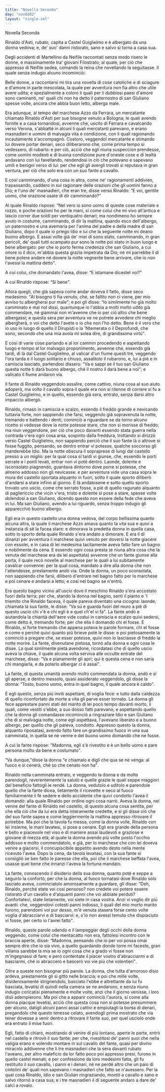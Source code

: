 ```yaml
---
title: "Novella Seconda"
day: "nov0202"
layout: "single-xml"
---
```

<div id="nov0202" type="novella" who="filostrato">
<head>Novella Seconda</head>
<argument>
<p>
<milestone id="p02020001"/>
<name persref="rinaldoasti" type="person">Rinaldo d'Asti</name>, rubato, capita a 
            <name placeref="castelguiglielmo" type="place">Castel Guiglielmo</name> e è albergato da una 
            <name persref="vedova-0202" type="person">donna</name> vedova; e, de' suo' danni ristorato, sano e salvo si torna a casa sua.</p>
</argument>
<div3 type="commentary" who="author">
<p>
<milestone id="p02020002"/>Degli accidenti di 
            <name persref="martellino" type="person">Martellino</name> da 
            <name persref="neifile" type="person">Neifile</name> raccontati senza modo risero le donne, e massimamente tra' giovani 
            <name persref="filostrato" type="person">Filostrato</name>; al quale, per ciò che appresso di 
            <name persref="neifile" type="person">Neifile</name> sedea, comandò la reina che novellando la seguitasse. Il quale senza indugio alcuno incominciò:</p>
</div3>
<div3 type="commentary" who="filostrato">
<p>
<milestone id="p02020003"/>Belle donne, a raccontarsi mi tira una novella di cose catoliche e di sciagure e d'amore in parte mescolata, la quale per avventura non fia altro che utile avere udita; e spezialmente a coloro li quali per li dubbiosi paesi d'amore sono caminanti, ne' quali chi non ha detto il paternostro di san Giuliano spesse volte, ancora che abbia buon letto, alberga male.</p>
</div3>
<p>
<milestone id="p02020004"/>Era adunque, al tempo del 
          <name persref="marcheseazzo" type="person">marchese Azzo da Ferrara</name>, un mercatante chiamato 
          <name persref="rinaldoasti" type="person">Rinaldo d'Asti</name> per sue bisogne venuto a 
          <name placeref="bologna" type="place">Bologna</name>; le quali avendo fornite e a casa tornandosi, avvenne che, uscito di 
          <name placeref="ferrara" type="place">Ferrara</name> e cavalcando verso 
          <name placeref="verona" type="place">Verona</name>, s'abbatté in alcuni li quali mercatanti parevano, e erano masnadieri e uomini di malvagia vita e condizione, con li quali ragionando incautamente s'accompagnò. 
          <milestone id="p02020005"/>Costoro, veggendol mercatante e stimando lui dovere portar denari, seco diliberarono che, come prima tempo si vedessero, di rubarlo: e per ciò, acciò che egli niuna suspeccion prendesse, come uomini modesti e di buona condizione pure d'oneste cose e di lealtà andavano con lui favellando, rendendosi in ciò che potevano e sapevano umili e benigni verso di lui: per che egli gli avergli trovati si reputava in gran ventura, per ciò che solo era con un suo fante a cavallo.</p>
<p>
<milestone id="p02020006"/>E cosí camminando, d'una cosa in altra, come ne' ragionamenti addivien, trapassando, caddero in sul ragionare delle orazioni che gli uomini fanno a Dio; e l'uno de' masnadieri, che eran tre, disse verso 
          <name persref="rinaldoasti" type="person">Rinaldo</name>: 
          <q direct="unspecified" who="ladro-0202">E voi, gentile uomo, che orazione usate di dir camminando?</q></p>
<p>
<milestone id="p02020007"/>Al quale 
          <name persref="rinaldoasti" type="person">Rinaldo</name> rispose: 
          <q direct="unspecified" who="rinaldoasti">Nel vero io sono uomo di queste cose materiale e rozzo, e poche orazioni ho per le mani, sí come colui che mi vivo all'antica e lascio correr due soldi per ventiquatro denari; ma nondimeno ho sempre avuto in costume, camminando, di dir la mattina, quando esco dell'albergo, un paternostro e una avemaria per l'anima del padre e della madre di san Giuliano, dopo il quale io priego Idio e lui che la seguente notte mi deano buono albergo. 
          <milestone id="p02020008"/>E assai volte già de' miei dí sono stato, camminando, in gran pericoli, de' quali tutti scampato pur sono la notte poi stato in buon luogo e bene albergato: per che io porto ferma credenza che san Giuliano, a cui onore io il dico, m'abbia questa grazia impetrata da Dio; né mi parrebbe il dí bene potere andare né dovere la notte vegnente bene arrivare, che io non l'avessi la mattina detto</q>.</p>
<p>
<milestone id="p02020009"/>A cui colui, che domandato l'avea, disse: 
          <q direct="unspecified" who="ladro-0202">E istamane dicestel voi?</q></p>
<p>
<milestone id="p02020010"/>A cui 
          <name persref="rinaldoasti" type="person">Rinaldo</name> rispose: 
          <q direct="unspecified" who="rinaldoasti">Sí bene</q>.</p>
<p>
<milestone id="p02020011"/>Allora quegli, che già sapeva come andar doveva il fatto, disse seco medesimo: 
          <q direct="unspecified" who="ladro-0202">Al bisogno ti fia venuto, ché, se fallito non ci viene, per mio avviso tu albergherai pur male</q>; 
          <milestone id="p02020012"/>e poi gli disse: 
          <q direct="unspecified">Io similmente ho già molto camminato e mai nol dissi, quantunque io l'abbia a molti molto udito già commendare, né giammai non m'avenne che io per ciò altro che bene albergassi; e questa sera per avventura ve ne potrete avvedere chi meglio albergherà, o voi che detto l'avete o io che non l'ho detto. Bene è il vero che io uso in luogo di quello il Dirupisti o la 'Ntemerata o il Deprofundi, che sono, secondo che una mia avola mi solea dire, di grandissima virtú</q>.</p>
<p>
<milestone id="p02020013"/>E cosí di varie cose parlando e al lor cammin procedendo e aspettando luogo e tempo al lor malvagio proponimento, avvenne che, essendo già tardi, di là dal 
          <name placeref="castelguiglielmo" type="place">Castel Guiglielmo</name>, al valicar d'un 
          <name placeref="fiume-0202" type="place">fiume</name> questi tre, veggendo l'ora tarda e il luogo solitario e chiuso, assalitolo il rubarono, e, lui a piè e in camiscia lasciato, partendosi dissero: 
          <q direct="unspecified" who="ladro-0202">Va e sappi se il tuo san Giuliano questa notte ti darà buono albergo, ché il nostro il darà bene a noi</q>; e valicato il fiume andaron via.</p>
<p>
<milestone id="p02020014"/>Il fante di 
          <name persref="rinaldoasti" type="person">Rinaldo</name> veggendolo assalire, come cattivo, niuna cosa al suo aiuto adoperò, ma volto il cavallo sopra il quale era non si ritenne di correre sí fu a 
          <name placeref="castelguiglielmo" type="place">Castel Guiglielmo</name>, e in quello, essendo già sera, entrato, senza darsi altro impaccio albergò.</p>
<p>
<milestone id="p02020015"/>
<name persref="rinaldoasti" type="person">Rinaldo</name>, rimaso in camiscia e scalzo, essendo il freddo grande e nevicando tuttavia forte, non sappiendo che farsi, veggendo già sopravenuta la notte, tremando e battendo i denti, cominciò a riguardare se da torno alcuno ricetto si vedesse dove la notte potesse stare, che non si morisse di freddo; ma niun veggendone, per ciò che poco davanti essendo stata guerra nella contrada v'era ogni cosa arsa, sospinto dalla freddura, trottando si dirizzò verso 
          <name placeref="castelguiglielmo" type="place">Castel Guiglielmo</name>, non sappiendo perciò che il suo fante là o altrove si fosse fuggito, pensando, se dentro entrar vi potesse, qualche soccorso gli manderebbe Idio. 
          <milestone id="p02020016"/>Ma la notte obscura il sopraprese di lungi dal 
          <name placeref="castelguiglielmo" type="place">castello</name> presso a un miglio: per la qual cosa sí tardi vi giunse, che, essendo le porti serrate e i ponti levati, entrar non vi poté dentro. 
          <milestone id="p02020017"/>Laonde, dolente e isconsolato piagnendo, guardava dintorno dove porre si potesse, che almeno addosso non gli nevicasse: e per avventura vide una casa sopra le mura del 
          <name placeref="castelguiglielmo" type="place">castello</name> sportata alquanto in fuori, sotto il quale sporto diliberò d'andarsi a stare infino al giorno. E là andatosene e sotto quello sporto trovato uno uscio, come che serrato fosse, a piè di quello ragunato alquanto di pagliericcio che vicin v'era, tristo e dolente si pose a stare, spesse volte dolendosi a san Giuliano, dicendo questo non essere della fede che aveva in lui. 
          <milestone id="p02020018"/>Ma san Giuliano, avendo a lui riguardo, senza troppo indugio gli apparecchiò buono albergo.</p>
<p>
<milestone id="p02020019"/>Egli era in questo 
          <name placeref="castelguiglielmo" type="place">castello</name> una 
          <name persref="vedova-0202" type="person">donna vedova</name>, del corpo bellissima quanto alcuna altra, la quale il 
          <name persref="marcheseazzo" type="person">marchese Azzo</name> amava quanto la vita sua e quivi a instanzia di sé la facea stare: e dimorava la predetta 
          <name persref="vedova-0202" type="person">donna</name> in quella casa, sotto lo sporto della quale 
          <name persref="rinaldoasti" type="person">Rinaldo</name> s'era andato a dimorare. 
          <milestone id="p02020020"/>E era il dí dinanzi per avventura il marchese quivi venuto per doversi la notte giacere con essolei, e in casa di lei medesima tacitamente aveva fatto fare un bagno e nobilmente da cena. E essendo ogni cosa presta (e niuna altra cosa che la venuta del marchese era da lei aspettata) avvenne che un fante giunse alla porta, il quale recò novelle al marchese per le quali a lui subitamente cavalcar convenne: per la qual cosa, mandato a dire alla 
          <name persref="vedova-0202" type="person">donna</name> che non l'attendesse, prestamente andò via. 
          <milestone id="p02020021"/>Onde la 
          <name persref="vedova-0202" type="person">donna</name>, un poco sconsolata, non sappiendo che farsi, diliberò d'entrare nel bagno fatto per lo marchese e poi cenare e andarsi a letto; e cosí nel bagno se n'entrò.</p>
<p>
<milestone id="p02020022"/>Era questo bagno vicino all'uscio dove il meschino 
          <name persref="rinaldoasti" type="person">Rinaldo</name> s'era accostato fuori della terra; per che, stando la 
          <name persref="vedova-0202" type="person">donna</name> nel bagno, sentí il pianto e 'l triemito che 
          <name persref="rinaldoasti" type="person">Rinaldo</name> faceva, il quale pareva diventato una cicogna: laonde, chiamata la sua 
          <name persref="fante-0202" type="person">fante</name>, le disse: 
          <q direct="unspecified" who="vedova-0202">Va sú e guarda fuori del muro a piè di questo uscio chi v'è e chi egli è e quel ch'el vi fa</q>. 
          <milestone id="p02020023"/>La 
          <name persref="fante-0202" type="person">fante</name> andò e aiutandola la chiarità dell'aere vide costui in camiscia e scalzo quivi sedersi, come detto è, tremando forte; per che ella il domandò chi el fosse. 
          <milestone id="p02020024"/>E 
          <name persref="rinaldoasti" type="person">Rinaldo</name>, sí forte tremando che appena poteva le parole formare, chi el fosse e come e perché quivi quanto piú brieve poté le disse: e poi pietosamente la cominciò a pregare che, se esser potesse, quivi non lo lasciasse di freddo la notte morire. 
          <milestone id="p02020025"/>La 
          <name persref="fante-0202" type="person">fante</name>, divenutane pietosa, tornò alla 
          <name persref="vedova-0202" type="person">donna</name> e ogni cosa le disse. La qual similmente pietà avendone, ricordatasi che di quello uscio aveva la chiave, il quale alcuna volta serviva alle occulte entrate del marchese, disse: 
          <q direct="unspecified" who="vedova-0202">Va e pianamente gli apri; qui è questa cena e non saria chi mangiarla, e da poterlo albergar ci è assai</q>.</p>
<p>
<milestone id="p02020026"/>La 
          <name persref="fante-0202" type="person">fante</name>, di questa umanità avendo molto commendata la 
          <name persref="vedova-0202" type="person">donna</name>, andò e sí gli aperse; e dentro messolo, quasi assiderato veggendolo, gli disse la 
          <name persref="vedova-0202" type="person">donna</name>: 
          <q direct="unspecified" who="vedova-0202">Tosto, buono uomo, entra in quel bagno, il quale ancora è caldo</q>.</p>
<p>
<milestone id="p02020027"/>E egli questo, senza piú inviti aspettare, di voglia fece: e tutto dalla caldezza di quello riconfortato da morte a vita gli parve esser tornato. La 
          <name persref="vedova-0202" type="person">donna</name> gli fece apprestare panni stati del marito di lei poco tempo davanti morto, li quali, come vestiti s'ebbe, a suo dosso fatti parevano; e aspettando quello che la 
          <name persref="vedova-0202" type="person">donna</name> gli comandasse incominciò a ringraziare Idio e san Giuliano che di sí malvagia notte, come egli aspettava, l'avevano liberato e a buono albergo, per quello che gli pareva, condotto. 
          <milestone id="p02020028"/>Appresso questo la 
          <name persref="vedova-0202" type="person">donna</name>, alquanto riposatasi, avendo fatto fare un grandissimo fuoco in una sua camminata, in quella se ne venne e del buono uomo domandò che ne fosse.</p>
<p>
<milestone id="p02020029"/>A cui la 
          <name persref="fante-0202" type="person">fante</name> rispose: 
          <q direct="unspecified" who="fante-0202">Madonna, egli s'è rivestito e è un bello uomo e pare persona molto da bene e costumato</q>.</p>
<p>
<milestone id="p02020030"/>
<q direct="unspecified" who="vedova-0202">Va dunque,</q>disse la 
          <name persref="vedova-0202" type="person">donna</name>
<q direct="unspecified">e chiamalo e digli che qua se ne venga: al fuoco e si cenerà, ché so che cenato non ha</q>.</p>
<p>
<milestone id="p02020031"/>
<name persref="rinaldoasti" type="person">Rinaldo</name> nella camminata entrato, e veggendo la 
          <name persref="vedova-0202" type="person">donna</name> e da molto parendogli, reverentemente la salutò e quelle grazie le quali seppe maggiori del beneficio fattogli le rendé. 
          <milestone id="p02020032"/>La 
          <name persref="vedova-0202" type="person">donna</name>, vedutolo e uditolo e parendole quello che la 
          <name persref="fante-0202" type="person">fante</name> dicea, lietamente il ricevette e seco al fuoco familiarmente il fé sedere e dello accidente che quivi condotto l'avea il domandò: alla quale 
          <name persref="rinaldoasti" type="person">Rinaldo</name> per ordine ogni cosa narrò. 
          <milestone id="p02020033"/>Aveva la 
          <name persref="vedova-0202" type="person">donna</name>, nel venire del fante di 
          <name persref="rinaldoasti" type="person">Rinaldo</name> nel 
          <name placeref="castelguiglielmo" type="place">castello</name>, di questo alcuna cosa sentita, per che ella ciò che da lui era detta interamente credette, e sí gli disse ciò che del suo fante sapea e come leggiermente la mattina appresso ritrovare il potrebbe. 
          <milestone id="p02020034"/>Ma poi che la tavola fu messa, come la 
          <name persref="vedova-0202" type="person">donna</name> volle, 
          <name persref="rinaldoasti" type="person">Rinaldo</name> con lei insieme, le mani lavatesi, si pose a cenare. 
          <milestone id="p02020035"/>Egli era grande della persona e bello e piacevole nel viso e di maniere assai laudevoli e graziose e giovane di mezza età; al quale la 
          <name persref="vedova-0202" type="person">donna</name> avendo piú volte posto l'occhio addosso e molto commendatolo, e già, per lo marchese che con lei doveva venire a giacersi, il concupiscibile appetito avendo desto nella mente ricevuto l'avea. Dopo la cena, da tavola levatasi, con la sua fante si consigliò se ben fatto le paresse che ella, poi che il marchese beffata l'avea, usasse quel bene che innanzi l'aveva la fortuna mandato.</p>
<p>
<milestone id="p02020036"/>La 
          <name persref="fante-0202" type="person">fante</name>, conoscendo il disiderio della sua 
          <name persref="vedova-0202" type="person">donna</name>, quanto poté e seppe a seguirlo la confortò; per che la 
          <name persref="vedova-0202" type="person">donna</name>, al fuoco tornatasi dove 
          <name persref="rinaldoasti" type="person">Rinaldo</name> solo lasciato aveva, cominciatolo amorosamente a guardare, gli disse: 
          <milestone id="p02020037"/>
<q direct="unspecified" who="vedova-0202">Deh, 
          <name persref="rinaldoasti" type="person">Rinaldo</name>, perché state voi cosí pensoso? non credete voi potere essere ristorato d'un cavallo e d'alquanti panni che voi abbiate perduti? Confortatevi, state lietamente, voi siete in casa vostra. Anzi vi voglio dir piú avanti: che, veggendovi cotesti panni indosso, li quali del mio morto marito furono, parendomi voi pur desso, m'è venuta stasera forse cento volte voglia d'abracciarvi e di basciarvi: e, s'io non avessi temuto che dispiaciuto vi fosse, per certo io l'avrei fatto</q>.</p>
<p>
<milestone id="p02020038"/>
<name persref="rinaldoasti" type="person">Rinaldo</name>, queste parole udendo e il lampeggiar degli occhi della 
          <name persref="vedova-0202" type="person">donna</name> veggendo, come colui che mentacatto non era, fattolesi incontro con le braccia aperte, disse: 
          <q direct="unspecified" who="rinaldoasti">Madonna, pensando che io per voi possa omai sempre dire che io sia vivo, a quello guardando donde torre mi faceste, gran villania sarebbe la mia se io ogni cosa che a grado vi fosse non m'ingegnassi di fare; e però contentate il piacer vostro d'abracciarmi e di basciarmi, ché io abraccerò e bascerò voi vie piú che volentieri</q>.</p>
<p>
<milestone id="p02020039"/>Oltre a queste non bisognar piú parole. La 
          <name persref="vedova-0202" type="person">donna</name>, che tutta d'amoroso disio ardeva, prestamente gli si gittò nelle braccia; e poi che mille volte, disiderosamente strignendolo, basciato l'ebbe e altrettante da lui fu basciata, levatisi di quindi nella camera se ne andarono, e senza niuno indugio coricatisi pienamente e molte volte, anzi che il giorno venisse, i loro disii adempierono. 
          <milestone id="p02020040"/>Ma poi che a apparir cominciò l'aurora, sí come alla 
          <name persref="vedova-0202" type="person">donna</name> piacque levatisi, acciò che questa cosa non si potesse presummere per alcuno, datigli alcuni panni assai cattivi e empiutagli la borsa di denari, pregandolo che questo tenesse celato, avendogli prima mostrato che via tener dovesse a venir dentro a ritrovare il fante suo, per quel usciolo onde era entrato il mise fuori.</p>
<p>
<milestone id="p02020041"/>Egli, fatto dí chiaro, mostrando di venire di piú lontano, aperte le porte, entrò nel 
          <name placeref="castelguiglielmo" type="place">castello</name> e ritrovò il suo fante; per che, rivestitosi de' panni suoi che nella valigia erano e volendo montare in sul cavallo del fante, quasi per divino miracolo addivenne che li tre masnadieri che la sera davanti rubato l'aveano, per altro maleficio da lor fatto poco poi appresso presi, furono in quello 
          <name placeref="castelguiglielmo" type="place">castel</name> menati; e per confessione da loro medesimi fatta, gli fu restituito il suo cavallo, i panni e i denari, né ne perdé altro che un paio di cintolini de' quali non sapevano i masnadieri che fatto se n'avessero. 
          <milestone id="p02020042"/>Per la qual cosa 
          <name persref="rinaldoasti" type="person">Rinaldo</name>, Idio e san Giulian ringraziando, montò a cavallo e sano e salvo ritornò a casa sua; e i tre masnadieri il dí seguente andaro a dare de' calci a rovaio.</p>
</div>